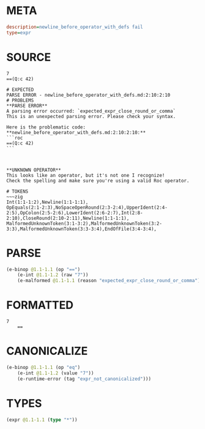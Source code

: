 # META
~~~ini
description=newline_before_operator_with_defs fail
type=expr
~~~
# SOURCE
~~~roc
7
==(Q:c 42)
~~~
~~~
# EXPECTED
PARSE ERROR - newline_before_operator_with_defs.md:2:10:2:10
# PROBLEMS
**PARSE ERROR**
A parsing error occurred: `expected_expr_close_round_or_comma`
This is an unexpected parsing error. Please check your syntax.

Here is the problematic code:
**newline_before_operator_with_defs.md:2:10:2:10:**
```roc
==(Q:c 42)
```
         


**UNKNOWN OPERATOR**
This looks like an operator, but it's not one I recognize!
Check the spelling and make sure you're using a valid Roc operator.

# TOKENS
~~~zig
Int(1:1-1:2),Newline(1:1-1:1),
OpEquals(2:1-2:3),NoSpaceOpenRound(2:3-2:4),UpperIdent(2:4-2:5),OpColon(2:5-2:6),LowerIdent(2:6-2:7),Int(2:8-2:10),CloseRound(2:10-2:11),Newline(1:1-1:1),
MalformedUnknownToken(3:1-3:2),MalformedUnknownToken(3:2-3:3),MalformedUnknownToken(3:3-3:4),EndOfFile(3:4-3:4),
~~~
# PARSE
~~~clojure
(e-binop @1.1-1.1 (op "==")
	(e-int @1.1-1.2 (raw "7"))
	(e-malformed @1.1-1.1 (reason "expected_expr_close_round_or_comma")))
~~~
# FORMATTED
~~~roc
7
	== 
~~~
# CANONICALIZE
~~~clojure
(e-binop @1.1-1.1 (op "eq")
	(e-int @1.1-1.2 (value "7"))
	(e-runtime-error (tag "expr_not_canonicalized")))
~~~
# TYPES
~~~clojure
(expr @1.1-1.1 (type "*"))
~~~
